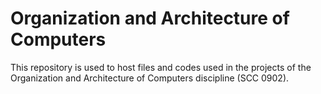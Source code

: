 <h1> Organization and Architecture of Computers</h1>

This repository is used to host files and codes used in the projects of the Organization and Architecture of Computers discipline (SCC 0902).
